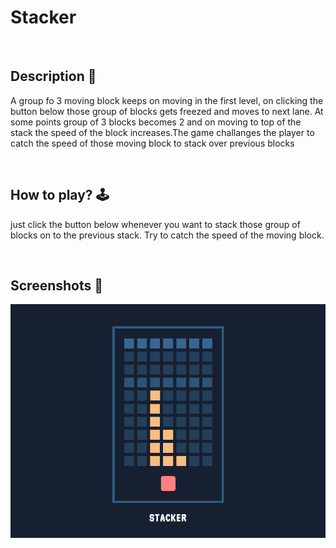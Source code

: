# **Stacker** 


<br>

## **Description 📃**
<!-- add your game description here  -->
A group fo 3 moving block keeps on moving in the first level, on clicking the button below those group of blocks gets freezed and moves to next lane. At some points group of 3 blocks becomes 2 and on moving to top of the stack the speed of the block increases.The game challanges the player to catch the speed of those moving block to stack over previous blocks


<br>

## **How to play? 🕹️**
<!-- add the steps how to play games -->
just click the button below whenever you want to stack those group of blocks on to the previous stack. Try to catch the speed of the moving block.


<br>

## **Screenshots 📸**



![image](../../assets/images/Stacker_img.png)

<br>


